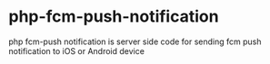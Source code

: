 # php-fcm-push-notification
php fcm-push notification is server side code for sending fcm push notification to iOS or Android device
